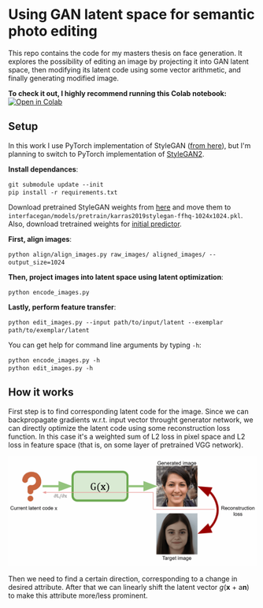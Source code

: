 # Using GAN latent space for semantic photo editing
This repo contains the code for my masters thesis on face generation.
It explores the possibility of editing an image by projecting it into GAN latent space, then modifying its latent code
using some vector arithmetic, and finally generating modified image.

**To check it out, I highly recommend running this Colab notebook:** [![Open in Colab](https://colab.research.google.com/assets/colab-badge.svg)](https://colab.research.google.com/github/Andre6o6/stylegan-editing/blob/master/StyleGAN_edit_images.ipynb) 

## Setup

In this work I use PyTorch implementation of StyleGAN ([from here](https://github.com/genforce/interfacegan)), but I'm planning to switch to PyTorch implementation of [StyleGAN2](https://github.com/NVlabs/stylegan2-ada).

**Install dependances**:
```
git submodule update --init
pip install -r requirements.txt
```
Download pretrained StyleGAN weights from [here](https://drive.google.com/file/d/1r3Qygz6DaXtQwkUbd35ucA2U4hayj32m) 
and move them to `interfacegan/models/pretrain/karras2019stylegan-ffhq-1024x1024.pkl`. 
Also, download tretrained weights for [initial predictor](https://drive.google.com/file/d/1C9MSghPDWnkccGXgU6S9-wnRgPVBVovL).

**First, align images**:
```
python align/align_images.py raw_images/ aligned_images/ --output_size=1024
```

**Then, project images into latent space using latent optimization**:
```
python encode_images.py
```

**Lastly, perform feature transfer**:
```
python edit_images.py --input path/to/input/latent --exemplar path/to/exemplar/latent
```

You can get help for command line arguments by typing `-h`:
```
python encode_images.py -h
python edit_images.py -h
```

## How it works
First step is to find corresponding latent code for the image. Since we can backpropagate gradients w.r.t. input vector 
throught generator network, we can directly optimize the latent code using some reconstruction loss function.
In this case it's a weighted sum of L2 loss in pixel space and L2 loss in feature space (that is, on some layer of pretrained VGG network).

![optimization](docs/optim_pipeline.gif)

Then we need to find a certain direction, corresponding to a change in desired attribute.
After that we can linearly shift the latent vector *g*(**x** + a**n**) to make this attribute more/less prominent.

